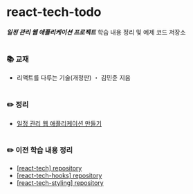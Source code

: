 # react-tech-todo
***일정 관리 웹 애플리케이션 프로젝트*** 학습 내용 정리 및 예제 코드 저장소
<br>
<br>

### 📚 교재
- 리액트를 다루는 기술(개정판) ・ 김민준 지음<br>
  <br>

### ✏️ 정리
- [일정 관리 웹 애플리케이션 만들기](https://ssena.notion.site/10-ebf1ae2bcc0d4c2aa92bdc95ed635567)<br>
  <br>

### ✏️ 이전 학습 내용 정리
- [[react-tech] repository](https://github.com/LimSeNa/react-tech)<br>
- [[react-tech-hooks] repository](https://github.com/LimSeNa/react-tech-hooks)<br>
- [[react-tech-styling] repository](https://github.com/LimSeNa/react-tech-styling)<br>
